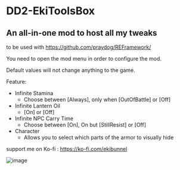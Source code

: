 # DD2-EkiToolsBox
## An all-in-one mod to host all my tweaks
to be used with https://github.com/praydog/REFramework/

You need to open the mod menu in order to configure the mod.

Default values will not change anything to the game.

Feature:
- Infinite Stamina
  - Choose between [Always], only when [OutOfBattle] or [Off]
- Infinite Lantern Oil
  - [On] or [Off]
- Infinite NPC Carry Time
  - Choose between [On], On but [StillResist] or [Off]
- Character
  - Allows you to select which parts of the armor to visually hide

support me on Ko-fi : https://ko-fi.com/ekibunnel

![image](https://github.com/Ekibunnel/DD2-EkiToolsBox/assets/7073622/e1c548a2-1df0-4829-aeb2-7a28c12d3124)


